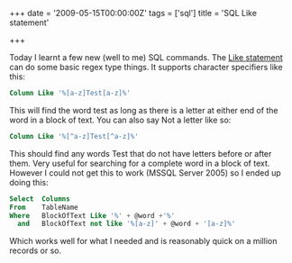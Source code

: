 +++
date = '2009-05-15T00:00:00Z'
tags = ['sql']
title = 'SQL Like statement'

+++

Today I learnt a few new (well to me) SQL commands.  The [Like statement][ddart-like] can do some basic regex type things.  It supports character specifiers like this:

```sql
Column Like '%[a-z]Test[a-z]%'
```

This will find the word test as long as there is a letter at either end of the word in a block of text.  You can also say Not a letter like so:

```sql
Column Like '%[^a-z]Test[^a-z]%'
```

This should find any words Test that do not have letters before or after them. Very useful for searching for a complete word in a block of text.  However I could not get this to work (MSSQL Server 2005) so I ended up doing this:

```sql
Select 	Columns
From	TableName
Where	BlockOfText Like '%' + @word +'%'
  and	BlockOfText not like '%[a-z]' + @word + '[a-z]%'
```

Which works well for what I needed and is reasonably quick on a million records or so.

[ddart-like]: http://doc.ddart.net/mssql/sql70/la-lz_2.htm
